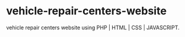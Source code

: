 # vehicle-repair-centers-website
vehicle repair centers website using PHP | HTML | CSS | JAVASCRIPT.
